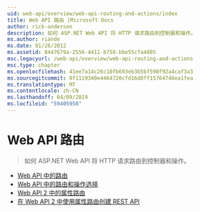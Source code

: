 ```yaml
---
uid: web-api/overview/web-api-routing-and-actions/index
title: Web API 路由 |Microsoft Docs
author: rick-anderson
description: 如何 ASP.NET Web API 将 HTTP 请求路由到控制器和操作。
ms.author: riande
ms.date: 01/26/2012
ms.assetid: 8447679a-2556-4411-b758-bbe55cfa4805
msc.legacyurl: /web-api/overview/web-api-routing-and-actions
msc.type: chapter
ms.openlocfilehash: 41ee7a14c26c10fb693eb3b5bf590f92a4caf3a3
ms.sourcegitcommit: 0f1119340e4464720cfd16d0ff15764746ea1fea
ms.translationtype: MT
ms.contentlocale: zh-CN
ms.lasthandoff: 04/09/2019
ms.locfileid: "59405958"
---
```

# <a name="web-api-routing"></a>Web API 路由

> 如何 ASP.NET Web API 将 HTTP 请求路由到控制器和操作。


- [Web API 中的路由](routing-in-aspnet-web-api.md)
- [Web API 中的路由和操作选择](routing-and-action-selection.md)
- [Web API 2 中的属性路由](attribute-routing-in-web-api-2.md)
- [在 Web API 2 中使用属性路由创建 REST API](create-a-rest-api-with-attribute-routing.md)
